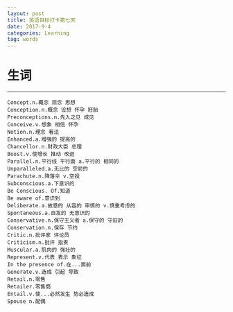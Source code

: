 ```yaml
---
layout: post
title: 英语目标打卡第七天
date: 2017-9-4
categories: Learning
tag: words
---
```

# 生词

-----------------------------
    Concept.n.概念 观念 思想
    Conception.n.概念 设想 怀孕 胚胎
    Preconceptions.n.先入之见 成见
    Conceive.v.想象 相信 怀孕
    Notion.n.理念 看法
    Enhanced.a.增强的 提高的
    Chancellor.n.财政大臣 总理
    Boost.v.使增长 推动 改进
    Parallel.n.平行线 平行面 a.平行的 相同的
    Unparalleled.a.无比的 空前的
    Parachute.n.降落伞 v.空投
    Subconscious.a.下意识的
    Be Conscious. Of.知道
    Be aware of.意识到
    Deliberate.a.故意的 从容的 审慎的 v.慎重考虑的
    Spontaneous.a.自发的 无意识的
    Conservative.n.保守主义者 a.保守的 守旧的
    Conservation.n.保存 节约
    Critic.n.批评家 评论员
    Criticism.n.批评 指责
    Muscular.a.肌肉的 强壮的
    Represent.v.代表 表示 象征
    In the presence of.在...面前
    Generate.v.造成 引起 导致
    Retail.n.零售
    Retailer.零售商
    Entail.v.使...必然发生 势必造成
    Spouse n.配偶
